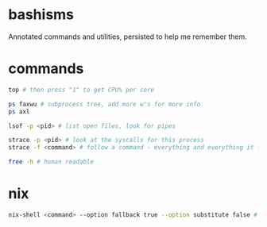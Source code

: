 # bashisms

Annotated commands and utilities, persisted to help me remember them.

# commands

```bash
top # then press "1" to get CPU% per core

ps faxwu # subprocess tree, add more w's for more info
ps axl

lsof -p <pid> # list open files, look for pipes

strace -p <pid> # look at the syscalls for this process
strace -f <command> # follow a command - everything and everything it forks

free -h # human readable
```

# nix

```bash
nix-shell <command> --option fallback true --option substitute false # if hydra is down
```
